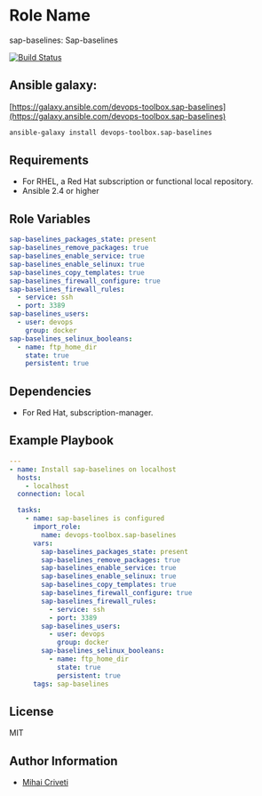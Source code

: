 Role Name
=========

sap-baselines: Sap-baselines

[![Build Status](https://travis-ci.org/cmihai-ansible/sap-baselines.svg?branch=master)](https://travis-ci.org/cmihai-ansible/sap-baselines)

Ansible galaxy:
---------------

[https://galaxy.ansible.com/devops-toolbox.sap-baselines](https://galaxy.ansible.com/devops-toolbox.sap-baselines)

```bash
ansible-galaxy install devops-toolbox.sap-baselines
```

Requirements
------------

- For RHEL, a Red Hat subscription or functional local repository.
- Ansible 2.4 or higher

Role Variables
--------------

```yaml
sap-baselines_packages_state: present
sap-baselines_remove_packages: true
sap-baselines_enable_service: true
sap-baselines_enable_selinux: true
sap-baselines_copy_templates: true
sap-baselines_firewall_configure: true
sap-baselines_firewall_rules:
  - service: ssh
  - port: 3389
sap-baselines_users:
  - user: devops
    group: docker
sap-baselines_selinux_booleans:
  - name: ftp_home_dir
    state: true
    persistent: true
```

Dependencies
------------

- For Red Hat, subscription-manager.

Example Playbook
----------------

```yaml
---
- name: Install sap-baselines on localhost
  hosts:
    - localhost
  connection: local

  tasks:
    - name: sap-baselines is configured
      import_role:
        name: devops-toolbox.sap-baselines
      vars:
        sap-baselines_packages_state: present
        sap-baselines_remove_packages: true
        sap-baselines_enable_service: true
        sap-baselines_enable_selinux: true
        sap-baselines_copy_templates: true
        sap-baselines_firewall_configure: true
        sap-baselines_firewall_rules:
          - service: ssh
          - port: 3389
        sap-baselines_users:
          - user: devops
            group: docker
        sap-baselines_selinux_booleans:
          - name: ftp_home_dir
            state: true
            persistent: true
      tags: sap-baselines
```

License
-------

MIT

Author Information
------------------

- [Mihai Criveti](https://www.linkedin.com/in/devops-toolbox.)
